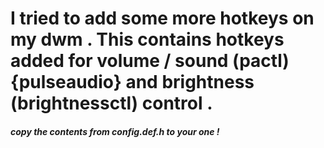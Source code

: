 # I tried to add some more hotkeys on my dwm . This contains hotkeys added for volume / sound (pactl){pulseaudio} and brightness (brightnessctl) control .
<h5>copy the contents from config.def.h to your one ! </h5>
